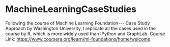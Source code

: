 # MachineLearningCaseStudies
Following the course of Machine Learning Foundation--- Case Study Approach by Washington University, I replicate all the cases used in the course by R, which is more widely used than IPython and GraphLab.  Course Link: https://www.coursera.org/learn/ml-foundations/home/welcome 
